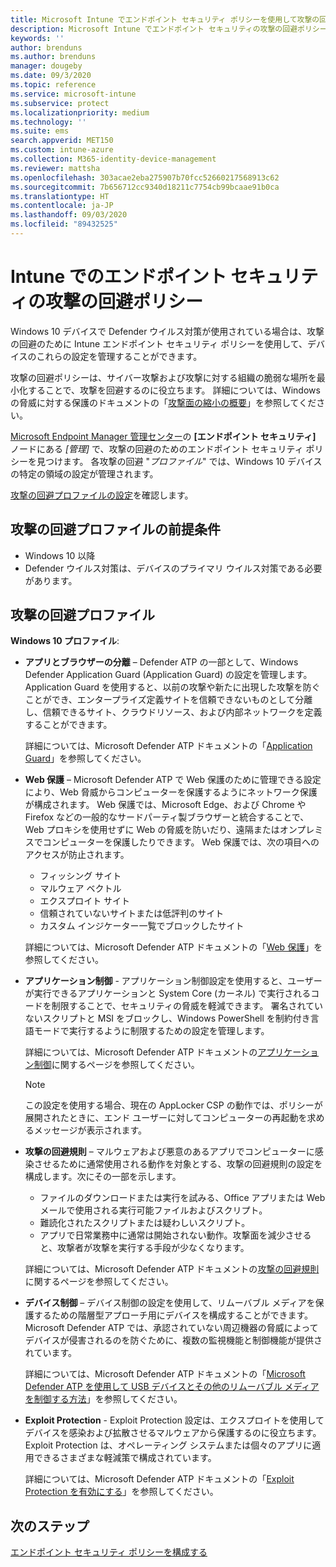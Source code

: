 ```yaml
---
title: Microsoft Intune でエンドポイント セキュリティ ポリシーを使用して攻撃の回避設定を管理する | Microsoft Docs
description: Microsoft Intune でエンドポイント セキュリティの攻撃の回避ポリシー設定を使用して管理する、デバイスのポリシーを構成および展開する
keywords: ''
author: brenduns
ms.author: brenduns
manager: dougeby
ms.date: 09/3/2020
ms.topic: reference
ms.service: microsoft-intune
ms.subservice: protect
ms.localizationpriority: medium
ms.technology: ''
ms.suite: ems
search.appverid: MET150
ms.custom: intune-azure
ms.collection: M365-identity-device-management
ms.reviewer: mattsha
ms.openlocfilehash: 303acae2eba275907b70fcc52660217568913c62
ms.sourcegitcommit: 7b656712cc9340d18211c7754cb99bcaae91b0ca
ms.translationtype: HT
ms.contentlocale: ja-JP
ms.lasthandoff: 09/03/2020
ms.locfileid: "89432525"
---
```

# <a name="attack-surface-reduction-policy-for-endpoint-security-in-intune"></a>Intune でのエンドポイント セキュリティの攻撃の回避ポリシー

Windows 10 デバイスで Defender ウイルス対策が使用されている場合は、攻撃の回避のために Intune エンドポイント セキュリティ ポリシーを使用して、デバイスのこれらの設定を管理することができます。

攻撃の回避ポリシーは、サイバー攻撃および攻撃に対する組織の脆弱な場所を最小化することで、攻撃を回避するのに役立ちます。 詳細については、Windows の脅威に対する保護のドキュメントの「[攻撃面の縮小の概要]( /windows/security/threat-protection/microsoft-defender-atp/overview-attack-surface-reduction)」を参照してください。

[Microsoft Endpoint Manager 管理センター](https://go.microsoft.com/fwlink/?linkid=2109431)の **[エンドポイント セキュリティ]** ノードにある *[管理]* で、攻撃の回避のためのエンドポイント セキュリティ ポリシーを見つけます。 各攻撃の回避 "*プロファイル*" では、Windows 10 デバイスの特定の領域の設定が管理されます。

[攻撃の回避プロファイルの設定](../protect/endpoint-security-asr-profile-settings.md)を確認します。

## <a name="prerequisites-for-attack-surface-reduction-profiles"></a>攻撃の回避プロファイルの前提条件

- Windows 10 以降
- Defender ウイルス対策は、デバイスのプライマリ ウイルス対策である必要があります。

## <a name="attack-surface-reduction-profiles"></a>攻撃の回避プロファイル

**Windows 10 プロファイル**:

- **アプリとブラウザーの分離** – Defender ATP の一部として、Windows Defender Application Guard (Application Guard) の設定を管理します。 Application Guard を使用すると、以前の攻撃や新たに出現した攻撃を防ぐことができ、エンタープライズ定義サイトを信頼できないものとして分離し、信頼できるサイト、クラウドリソース、および内部ネットワークを定義することができます。

  詳細については、Microsoft Defender ATP ドキュメントの「[Application Guard](/windows/security/threat-protection/windows-defender-application-guard/wd-app-guard-overview)」を参照してください。

- **Web 保護** – Microsoft Defender ATP で Web 保護のために管理できる設定により、Web 脅威からコンピューターを保護するようにネットワーク保護が構成されます。 Web 保護では、Microsoft Edge、および Chrome や Firefox などの一般的なサードパーティ製ブラウザーと統合することで、Web プロキシを使用せずに Web の脅威を防いだり、遠隔またはオンプレミスでコンピューターを保護したりできます。 Web 保護では、次の項目へのアクセスが防止されます。
  - フィッシング サイト
  - マルウェア ベクトル
  - エクスプロイト サイト
  - 信頼されていないサイトまたは低評判のサイト
  - カスタム インジケーター一覧でブロックしたサイト

  詳細については、Microsoft Defender ATP ドキュメントの「[Web 保護](/windows/security/threat-protection/microsoft-defender-atp/web-protection-overview)」を参照してください。

- **アプリケーション制御** - アプリケーション制御設定を使用すると、ユーザーが実行できるアプリケーションと System Core (カーネル) で実行されるコードを制限することで、セキュリティの脅威を軽減できます。 署名されていないスクリプトと MSI をブロックし、Windows PowerShell を制約付き言語モードで実行するように制限するための設定を管理します。

  詳細については、Microsoft Defender ATP ドキュメントの[アプリケーション制御](/windows/security/threat-protection/windows-defender-application-control/windows-defender-application-control)に関するページを参照してください。
  
    > [!NOTE]
    > この設定を使用する場合、現在の AppLocker CSP の動作では、ポリシーが展開されたときに、エンド ユーザーに対してコンピューターの再起動を求めるメッセージが表示されます。

- **攻撃の回避規則** – マルウェアおよび悪意のあるアプリでコンピューターに感染させるために通常使用される動作を対象とする、攻撃の回避規則の設定を構成します。次にその一部を示します。
  - ファイルのダウンロードまたは実行を試みる、Office アプリまたは Web メールで使用される実行可能ファイルおよびスクリプト。
  - 難読化されたスクリプトまたは疑わしいスクリプト。
  - アプリで日常業務中に通常は開始されない動作。攻撃面を減少させると、攻撃者が攻撃を実行する手段が少なくなります。

  詳細については、Microsoft Defender ATP ドキュメントの[攻撃の回避規則](/windows/security/threat-protection/microsoft-defender-atp/attack-surface-reduction)に関するページを参照してください。

- **デバイス制御** – デバイス制御の設定を使用して、リムーバブル メディアを保護するための階層型アプローチ用にデバイスを構成することができます。 Microsoft Defender ATP では、承認されていない周辺機器の脅威によってデバイスが侵害されるのを防ぐために、複数の監視機能と制御機能が提供されています。

  詳細については、Microsoft Defender ATP ドキュメントの「[Microsoft Defender ATP を使用して USB デバイスとその他のリムーバブル メディアを制御する方法](/windows/security/threat-protection/device-control/control-usb-devices-using-intune)」を参照してください。

- **Exploit Protection** - Exploit Protection 設定は、エクスプロイトを使用してデバイスを感染および拡散させるマルウェアから保護するのに役立ちます。 Exploit Protection は、オペレーティング システムまたは個々のアプリに適用できるさまざまな軽減策で構成されています。

  詳細については、Microsoft Defender ATP ドキュメントの「[Exploit Protection を有効にする](/windows/security/threat-protection/microsoft-defender-atp/enable-exploit-protection)」を参照してください。

## <a name="next-steps"></a>次のステップ

[エンドポイント セキュリティ ポリシーを構成する](../protect/endpoint-security-policy.md#create-an-endpoint-security-policy)
